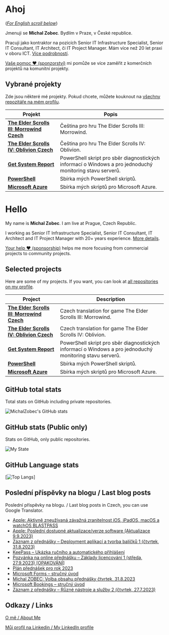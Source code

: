 # Ahoj

<a name="documenttitle"></a>

([*For English scroll below*](#english "For English scroll below"))

Jmenuji se **Michal Zobec**. Bydlím v Praze, v České republice.

Pracuji jako kontraktor na pozicích Senior IT Infrastructure Specialist, Senior IT Consultant, IT Architect, či IT Project Manager. Mám více než 20 let praxi v oboru ICT. [Více podrobností](MichalZobec-About.md).

[Vaše pomoc :heart: (sponzorství)](https://www.patreon.com/michalzobec) mi pomůže se více zaměřit z komerčních projektů na komunitní projekty.

## Vybrané projekty

Zde jsou některé mé projekty. Pokud chcete, můžete kouknout na [všechny repozitáře na mém profilu](https://github.com/michalzobec?tab=repositories).

| Projekt | Popis |
| --- | --- |
| **[The Elder Scrolls III: Morrowind Czech](https://github.com/michalzobec/TES3-Morrowind-cesky)** | Čeština pro hru The Elder Scrolls III: Morrowind. |
| **[The Elder Scrolls IV: Oblivion Czech](https://github.com/michalzobec/TES4-Oblivion-cesky)** | Čeština pro hru The Elder Scrolls IV: Oblivion. |
| **[Get System Report](https://github.com/michalzobec/Get-SystemReport)** | PowerShell skript pro sběr diagnostických informací o Windows a pro jednoduchý monitoring stavu serverů. |
| **[PowerShell](https://github.com/michalzobec/PowerShell)** | Sbírka mých PowerShell skriptů. |
| **[Microsoft Azure](https://github.com/michalzobec/microsoft-azure)** | Sbírka mých skriptů pro Microsoft Azure. |

<a name="english"></a>

# Hello

My name is **Michal Zobec**. I am live at Prague, Czech Republic.

I working as Senior IT Infrastructure Specialist, Senior IT Consultant, IT Architect and IT Project Manager with 20+ years experience. [More details](MichalZobec-About.md#english).

[Your help :heart: (sponsorship)](https://www.patreon.com/michalzobec) helps me more focusing from commercial projects to community projects.

## Selected projects

Here are some of my projects. If you want, you can look at [all repositories on my profile](https://github.com/michalzobec?tab=repositories).

| Project | Description |
| --- | --- |
| **[The Elder Scrolls III: Morrowind Czech](https://github.com/michalzobec/TES3-Morrowind-cesky)** | Czech translation for game The Elder Scrolls III: Morrowind. |
| **[The Elder Scrolls IV: Oblivion Czech](https://github.com/michalzobec/TES4-Oblivion-cesky)** | Czech translation for game The Elder Scrolls IV: Oblivion. |
| **[Get System Report](https://github.com/michalzobec/Get-SystemReport)** | PowerShell skript pro sběr diagnostických informací o Windows a pro jednoduchý monitoring stavu serverů. |
| **[PowerShell](https://github.com/michalzobec/PowerShell)** | Sbírka mých PowerShell skriptů. |
| **[Microsoft Azure](https://github.com/michalzobec/microsoft-azure)** | Sbírka mých skriptů pro Microsoft Azure. |

## GitHub total stats

Total stats on GitHub including private repositories.

![MichalZobec's GitHub stats](https://github-readme-stats.vercel.app/api?username=michalzobec&count_private=true&show_icons=true)


## GitHub stats (Public only)

Stats on GitHub, only public repositories.

![My State](https://github-readme-stats.vercel.app/api?username=michalzobec&show_icons=true)

## GitHub Language stats

[![Top Langs](https://github-readme-stats.vercel.app/api/top-langs/?username=michalzobec&langs_count=10&layout=compact)]

## Poslední příspěvky na blogu / Last blog posts

Poslední příspěvky na blogu. / Last blog posts in Czech, you can use Google Translator.

<!-- BLOG-POST-LIST:START -->
- [Apple: Aktivně zneužívaná závažná zranitelnost iOS, iPadOS, macOS a watchOS BLASTPASS](https://www.michalzobec.cz/apple-aktivne-zneuzivana-zavazna-zranitelnost-ios-ipados-macos-a-watchos-blastpass-9254)
- [Apple: Poslední dostupné aktualizace/verze software &lpar;Aktualizace 9.9.2023&rpar;](https://www.michalzobec.cz/apple-posledni-dostupne-aktualizace-verze-software-7127)
- [Záznam z přednášky – Deployment aplikací a tvorba balíčků 1 &lpar;čtvrtek, 31.8.2023&rpar;](https://www.michalzobec.cz/zaznam-z-prednasky-deployment-aplikaci-a-tvorba-balicku-1-ctvrtek-31-8-2023-9241)
- [KeePass – Ukázka ručního a automatického přihlášení](https://www.michalzobec.cz/keepass-ukazka-rucniho-a-automatickeho-prihlaseni-9245)
- [Pozvánka na online přednášku – Základy licencování 1 &lpar;středa, 27.9.2023&rpar; [OPAKOVÁNÍ]](https://www.michalzobec.cz/pozvanka-na-online-prednasku-zaklady-licencovani-1-ctvrtek-26-10-2023-opakovani-8990)
- [Plán přednášek pro rok 2023](https://www.michalzobec.cz/plan-prednasek-pro-rok-2023-8938)
- [Microsoft Forms – stručný úvod](https://www.michalzobec.cz/microsoft-forms-strucny-uvod-9211)
- [Michal ZOBEC: Volba obsahu přednášky čtvrtek, 31.8.2023](https://www.michalzobec.cz/michal-zobec-volba-obsahu-prednasky-ctvrtek-31-8-2023-9209)
- [Microsoft Bookings – stručný úvod](https://www.michalzobec.cz/microsoft-bookings-strucny-uvod-9205)
- [Záznam z přednášky – Různé nástroje a služby 2 &lpar;čtvrtek, 27.7.2023&rpar;](https://www.michalzobec.cz/zaznam-z-prednasky-ruzne-nastroje-a-sluzby-2-ctvrtek-27-7-2023-9187)
<!-- BLOG-POST-LIST:END -->

## Odkazy / Links

[O mě / About Me](https://zob.ec/mylinktree)

[Můj profil na Linkedin / My LinkedIn profile](https://zob.ec/mylinkedin)
